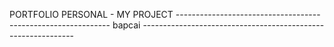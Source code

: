 PORTFOLIO PERSONAL - MY PROJECT
------------------------------------------------------------- bapcai -------------------------------------------------------------
